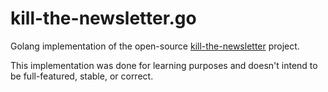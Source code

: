 # kill-the-newsletter.go

Golang implementation of the open-source [kill-the-newsletter](https://github.com/leafac/kill-the-newsletter/blob/main/source/index.ts) project.

This implementation was done for learning purposes and doesn't intend to be full-featured, stable, or correct.
